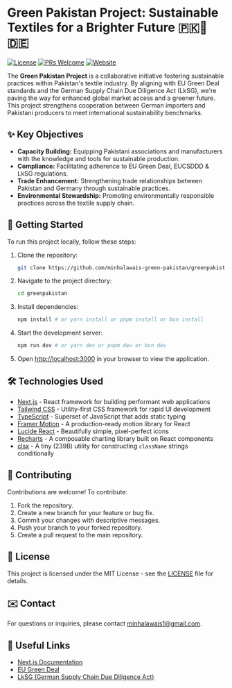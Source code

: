 # Green Pakistan Project: Sustainable Textiles for a Brighter Future 🇵🇰🤝🇩🇪

[![License](https://img.shields.io/badge/License-MIT-yellow.svg)](https://opensource.org/licenses/MIT)
[![PRs Welcome](https://img.shields.io/badge/PRs-welcome-brightgreen.svg)](https://github.com/minhalawais-green-pakistan/greenpakistan/pulls)
[![Website](https://img.shields.io/badge/Website-ComingSoon-blue)](https://example.com) <!-- Replace with actual website link -->

The **Green Pakistan Project** is a collaborative initiative fostering sustainable practices within Pakistan's textile industry. By aligning with EU Green Deal standards and the German Supply Chain Due Diligence Act (LkSG), we're paving the way for enhanced global market access and a greener future. This project strengthens cooperation between German importers and Pakistani producers to meet international sustainability benchmarks.

## ✨ Key Objectives

*   **Capacity Building:** Equipping Pakistani associations and manufacturers with the knowledge and tools for sustainable production.
*   **Compliance:** Facilitating adherence to EU Green Deal, EUCSDDD & LkSG regulations.
*   **Trade Enhancement:** Strengthening trade relationships between Pakistan and Germany through sustainable practices.
*   **Environmental Stewardship:** Promoting environmentally responsible practices across the textile supply chain.

## 🚀 Getting Started

To run this project locally, follow these steps:

1.  Clone the repository:
    ```bash
    git clone https://github.com/minhalawais-green-pakistan/greenpakistan.git
    ```
2.  Navigate to the project directory:
    ```bash
    cd greenpakistan
    ```
3.  Install dependencies:
    ```bash
    npm install # or yarn install or pnpm install or bun install
    ```
4.  Start the development server:
    ```bash
    npm run dev # or yarn dev or pnpm dev or bun dev
    ```
5.  Open [http://localhost:3000](http://localhost:3000) in your browser to view the application.

## 🛠️ Technologies Used

*   [Next.js](https://nextjs.org/) - React framework for building performant web applications
*   [Tailwind CSS](https://tailwindcss.com/) - Utility-first CSS framework for rapid UI development
*   [TypeScript](https://www.typescriptlang.org/) - Superset of JavaScript that adds static typing
*   [Framer Motion](https://www.framer.com/motion/) - A production-ready motion library for React
*   [Lucide React](https://lucide.dev/) - Beautifully simple, pixel-perfect icons
*   [Recharts](http://recharts.org/en-US/) - A composable charting library built on React components
*   [clsx](https://github.com/lukeed/clsx) - A tiny (239B) utility for constructing `className` strings conditionally

## 🤝 Contributing

Contributions are welcome! To contribute:

1.  Fork the repository.
2.  Create a new branch for your feature or bug fix.
3.  Commit your changes with descriptive messages.
4.  Push your branch to your forked repository.
5.  Create a pull request to the main repository.

## 📄 License

This project is licensed under the MIT License - see the [LICENSE](https://github.com/minhalawais/green-pakistan/blob/main/LICENSE) file for details.

## ✉️ Contact

For questions or inquiries, please contact [minhalawais1@gmail.com](https://github.com/minhalawais/green-pakistan/blob/main/mailto:minhalawais1@gmail.com).

## 🔗 Useful Links

*   [Next.js Documentation](https://nextjs.org/docs)
*   [EU Green Deal](https://ec.europa.eu/info/strategy/priorities-2019-2024/european-green-deal_en)
*   [LkSG (German Supply Chain Due Diligence Act)](https://www.bafa.de/EN/SupplyChains/Careful_Review_SupplyChains/careful_review_supplychains_node.html)


